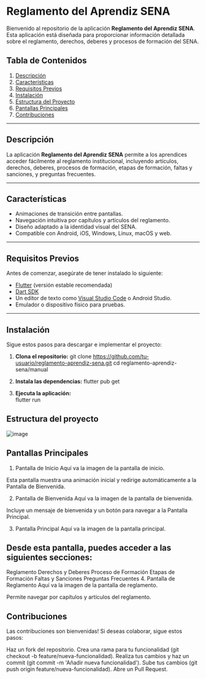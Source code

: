 # Reglamento del Aprendiz SENA

Bienvenido al repositorio de la aplicación **Reglamento del Aprendiz SENA**. Esta aplicación está diseñada para proporcionar información detallada sobre el reglamento, derechos, deberes y procesos de formación del SENA.

## Tabla de Contenidos

1. [Descripción](#descripción)
2. [Características](#características)
3. [Requisitos Previos](#requisitos-previos)
4. [Instalación](#instalación)
5. [Estructura del Proyecto](#estructura-del-proyecto)
6. [Pantallas Principales](#pantallas-principales)
7. [Contribuciones](#contribuciones)

---

## Descripción

La aplicación **Reglamento del Aprendiz SENA** permite a los aprendices acceder fácilmente al reglamento institucional, incluyendo artículos, derechos, deberes, procesos de formación, etapas de formación, faltas y sanciones, y preguntas frecuentes.

---

## Características

- Animaciones de transición entre pantallas.
- Navegación intuitiva por capítulos y artículos del reglamento.
- Diseño adaptado a la identidad visual del SENA.
- Compatible con Android, iOS, Windows, Linux, macOS y web.

---

## Requisitos Previos

Antes de comenzar, asegúrate de tener instalado lo siguiente:

- [Flutter](https://flutter.dev/docs/get-started/install) (versión estable recomendada)
- [Dart SDK](https://dart.dev/get-dart)
- Un editor de texto como [Visual Studio Code](https://code.visualstudio.com/) o Android Studio.
- Emulador o dispositivo físico para pruebas.

---

## Instalación

Sigue estos pasos para descargar e implementar el proyecto:

1. **Clona el repositorio:**
   git clone https://github.com/tu-usuario/reglamento-aprendiz-sena.git
   cd reglamento-aprendiz-sena/manual

2. **Instala las dependencias:**
   flutter pub get
   
3. **Ejecuta la aplicación:**   
   flutter run

## Estructura del proyecto
![image](https://github.com/user-attachments/assets/97ac9011-2e93-4fe2-a32e-0381d22d4e8b)

## Pantallas Principales
1. Pantalla de Inicio
Aquí va la imagen de la pantalla de inicio.

Esta pantalla muestra una animación inicial y redirige automáticamente a la Pantalla de Bienvenida.

2. Pantalla de Bienvenida
Aquí va la imagen de la pantalla de bienvenida.

Incluye un mensaje de bienvenida y un botón para navegar a la Pantalla Principal.

3. Pantalla Principal
Aquí va la imagen de la pantalla principal.

## Desde esta pantalla, puedes acceder a las siguientes secciones:

Reglamento
Derechos y Deberes
Proceso de Formación
Etapas de Formación
Faltas y Sanciones
Preguntas Frecuentes
4. Pantalla de Reglamento
Aquí va la imagen de la pantalla de reglamento.

Permite navegar por capítulos y artículos del reglamento.

## Contribuciones
Las contribuciones son bienvenidas! Si deseas colaborar, sigue estos pasos:

Haz un fork del repositorio.
Crea una rama para tu funcionalidad (git checkout -b feature/nueva-funcionalidad).
Realiza tus cambios y haz un commit (git commit -m 'Añadir nueva funcionalidad').
Sube tus cambios (git push origin feature/nueva-funcionalidad).
Abre un Pull Request.
